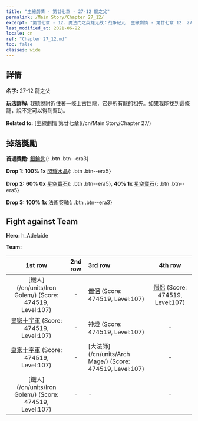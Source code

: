 ```yaml
---
title: "主線劇情 - 第廿七章 - 27-12 龍之父"
permalink: /Main Story/Chapter 27_12/
excerpt: "第廿七章 - 12. 魔法门之英雄无敌：战争纪元  主線劇情 - 第廿七章_12. 27-12 龍之父"
last_modified_at: 2021-06-22
locale: cn
ref: "Chapter 27_12.md"
toc: false
classes: wide
---
```


## 詳情

 **名字:** 27-12 龍之父

 **玩法詳解:** 我聽說附近住著一條上古巨龍，它是所有龍的祖先。如果我能找到這條龍，說不定可以得到幫助。

 **Related to:** [主線劇情 第廿七章](/cn/Main Story/Chapter 27/)

## 掉落獎勵

 **首通獎勵:** [銀鑰匙](/cn/Items/con_693/){: .btn .btn--era3}

 **Drop 1:** **100% 1x** [閃耀水晶](/cn/Items/mat_101/){: .btn .btn--era5}

 **Drop 2:** **60% 0x** [星空寶石](/cn/Items/mat_93/){: .btn .btn--era5}, **40% 1x** [星空寶石](/cn/Items/mat_93/){: .btn .btn--era5}

 **Drop 3:** **100% 1x** [法術卷軸](/cn/Items/con_694/){: .btn .btn--era3}


## Fight against Team
 **Hero:** h_Adelaide

 **Team:**


  | 1st row | 2nd row | 3rd row | 4th row |
  |:----:|:----:|:----|:----:|
  | [鐵人](/cn/units/Iron Golem/) (Score: 474519, Level:107)  | - | [僧侶](/cn/units/Monk/) (Score: 474519, Level:107)  | [僧侶](/cn/units/Monk/) (Score: 474519, Level:107)  |
  | [皇家十字軍](/cn/units/Swordsman/) (Score: 474519, Level:107)  | - | [神燈](/cn/units/Genie/) (Score: 474519, Level:107)  | - |
  | [皇家十字軍](/cn/units/Swordsman/) (Score: 474519, Level:107)  | - | [大法師](/cn/units/Arch Mage/) (Score: 474519, Level:107)  | - |
  | [鐵人](/cn/units/Iron Golem/) (Score: 474519, Level:107)  | - | - | - |


